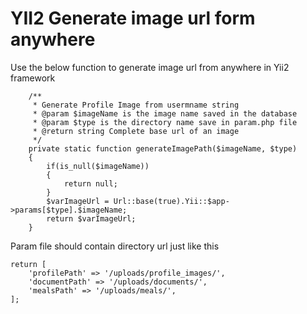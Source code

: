 # YII2 Generate image url form anywhere

Use the below function to generate image url from anywhere in Yii2 framework
```
    /**
     * Generate Profile Image from usermname string
     * @param $imageName is the image name saved in the database
     * @param $type is the directory name save in param.php file
     * @return string Complete base url of an image
     */
    private static function generateImagePath($imageName, $type)
    {
        if(is_null($imageName))
        {
            return null;
        }
        $varImageUrl = Url::base(true).Yii::$app->params[$type].$imageName;
        return $varImageUrl;
    }
```
Param file should contain directory url just like this

```<?php
return [
    'profilePath' => '/uploads/profile_images/',
    'documentPath' => '/uploads/documents/',
    'mealsPath' => '/uploads/meals/',
];

```
